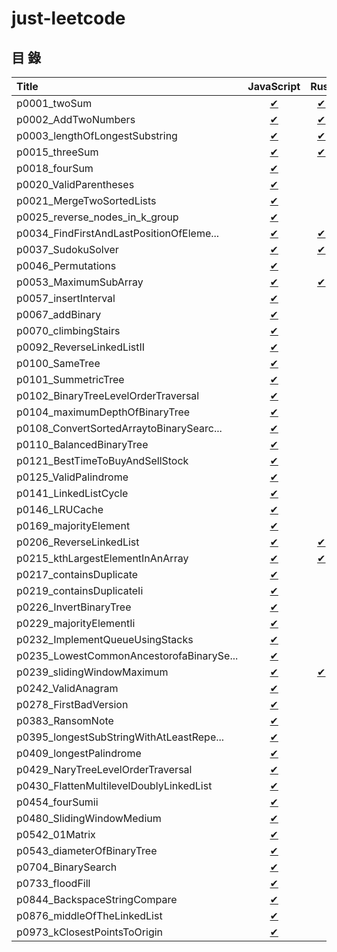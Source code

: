 # just-leetcode

## 目 錄

| Title                                  | JavaScript    | Rust          |
|:---------------------------------------|:-------------:|:-------------:|
|p0001_twoSum                            |[✔][p0001_js]  |[✔][p0001_rs]  |
|p0002_AddTwoNumbers                     |[✔][p0002_js]  |[✔][p0002_rs]  |
|p0003_lengthOfLongestSubstring          |[✔][p0003_js]  |[✔][p0003_rs]  |
|p0015_threeSum                          |[✔][p0015_js]  |[✔][p0015_rs]  |
|p0018_fourSum                           |[✔][p0018_js]  |               |
|p0020_ValidParentheses                  |[✔][p0020_js]  |               |
|p0021_MergeTwoSortedLists               |[✔][p0021_js]  |               |
|p0025_reverse_nodes_in_k_group          |[✔][p0025_js]  |               |
|p0034_FindFirstAndLastPositionOfEleme...|[✔][p0034_js]  |[✔][p0034_rs]  |
|p0037_SudokuSolver                      |[✔][p0037_js]  |[✔][p0037_rs]  |
|p0046_Permutations                      |[✔][p0046_js]  |               |
|p0053_MaximumSubArray                   |[✔][p0053_js]  |[✔][p0053_rs]  |
|p0057_insertInterval                    |[✔][p0057_js]  |               |
|p0067_addBinary                         |[✔][p0067_js]  |               |
|p0070_climbingStairs                    |[✔][p0070_js]  |               |
|p0092_ReverseLinkedListII               |[✔][p0092_js]  |               |
|p0100_SameTree                          |[✔][p0100_js]  |               |
|p0101_SummetricTree                     |[✔][p0101_js]  |               |
|p0102_BinaryTreeLevelOrderTraversal     |[✔][p0102_js]  |               |
|p0104_maximumDepthOfBinaryTree          |[✔][p0104_js]  |               |
|p0108_ConvertSortedArraytoBinarySearc...|[✔][p0108_js]  |               |
|p0110_BalancedBinaryTree                |[✔][p0110_js]  |               |
|p0121_BestTimeToBuyAndSellStock         |[✔][p0121_js]  |               |
|p0125_ValidPalindrome                   |[✔][p0125_js]  |               |
|p0141_LinkedListCycle                   |[✔][p0141_js]  |               |
|p0146_LRUCache                          |[✔][p0146_js]  |               |
|p0169_majorityElement                   |[✔][p0169_js]  |               |
|p0206_ReverseLinkedList                 |[✔][p0206_js]  |[✔][p0206_rs]  |
|p0215_kthLargestElementInAnArray        |[✔][p0215_js]  |[✔][p0215_rs]  |
|p0217_containsDuplicate                 |[✔][p0217_js]  |               |
|p0219_containsDuplicateIi               |[✔][p0219_js]  |               |
|p0226_InvertBinaryTree                  |[✔][p0226_js]  |               |
|p0229_majorityElementIi                 |[✔][p0229_js]  |               |
|p0232_ImplementQueueUsingStacks         |[✔][p0232_js]  |               |
|p0235_LowestCommonAncestorofaBinarySe...|[✔][p0235_js]  |               |
|p0239_slidingWindowMaximum              |[✔][p0239_js]  |[✔][p0239_rs]  |
|p0242_ValidAnagram                      |[✔][p0242_js]  |               |
|p0278_FirstBadVersion                   |[✔][p0278_js]  |               |
|p0383_RansomNote                        |[✔][p0383_js]  |               |
|p0395_longestSubStringWithAtLeastRepe...|[✔][p0395_js]  |               |
|p0409_longestPalindrome                 |[✔][p0409_js]  |               |
|p0429_NaryTreeLevelOrderTraversal       |[✔][p0429_js]  |               |
|p0430_FlattenMultilevelDoublyLinkedList |[✔][p0430_js]  |               |
|p0454_fourSumii                         |[✔][p0454_js]  |               |
|p0480_SlidingWindowMedium               |[✔][p0480_js]  |               |
|p0542_01Matrix                          |[✔][p0542_js]  |               |
|p0543_diameterOfBinaryTree              |[✔][p0543_js]  |               |
|p0704_BinarySearch                      |[✔][p0704_js]  |               |
|p0733_floodFill                         |[✔][p0733_js]  |               |
|p0844_BackspaceStringCompare            |[✔][p0844_js]  |               |
|p0876_middleOfTheLinkedList             |[✔][p0876_js]  |               |
|p0973_kClosestPointsToOrigin            |[✔][p0973_js]  |               |

<!-- 0001 -->
[p0001_js]: https://github.com/nilswg/just-leetcode/blob/main//JS/HashTable/easy/p0001_twoSum.js
[p0001_rs]: https://github.com/nilswg/just-leetcode/blob/main//Rust/src/problems/p0001_two_sum.rs

<!-- 0002 -->
[p0002_js]: https://github.com/nilswg/just-leetcode/blob/main//JS/LinkedList/medium/p0002_AddTwoNumbers.js
[p0002_rs]: https://github.com/nilswg/just-leetcode/blob/main//Rust/src/problems/p0002_add_two_numbers.rs

<!-- 0003 -->
[p0003_js]: https://github.com/nilswg/just-leetcode/blob/main//JS/SlidingWindow/medium/p0003_lengthOfLongestSubstring.js
[p0003_rs]: https://github.com/nilswg/just-leetcode/blob/main//Rust/src/problems/p0003_length_of_longest_substring.rs

<!-- 0015 -->
[p0015_js]: https://github.com/nilswg/just-leetcode/blob/main//JS/HashTable/medium/p0015_threeSum.js
[p0015_rs]: https://github.com/nilswg/just-leetcode/blob/main//Rust/src/problems/p0015_three_sum.rs

<!-- 0018 -->
[p0018_js]: https://github.com/nilswg/just-leetcode/blob/main//JS/HashTable/medium/p0018_fourSum.js

<!-- 0020 -->
[p0020_js]: https://github.com/nilswg/just-leetcode/blob/main//JS/Stack/easy/p0020_ValidParentheses.js

<!-- 0021 -->
[p0021_js]: https://github.com/nilswg/just-leetcode/blob/main//JS/LinkedList/easy/p0021_MergeTwoSortedLists.js

<!-- 0025 -->
[p0025_js]: https://github.com/nilswg/just-leetcode/blob/main//JS/LinkedList/hard/p0025_reverse_nodes_in_k_group.js

<!-- 0034 -->
[p0034_js]: https://github.com/nilswg/just-leetcode/blob/main//JS/BinarySearch/medium/p0034_FindFirstAndLastPositionOfElementInSortedArray.js
[p0034_rs]: https://github.com/nilswg/just-leetcode/blob/main//Rust/src/problems/p0034_find_first_and_last_position_of_element_in_sorted_array.rs

<!-- 0037 -->
[p0037_js]: https://github.com/nilswg/just-leetcode/blob/main//JS/BackTracking/Hard/p0037_SudokuSolver.js
[p0037_rs]: https://github.com/nilswg/just-leetcode/blob/main//Rust/src/problems/p0037_sudoku_solver.rs

<!-- 0046 -->
[p0046_js]: https://github.com/nilswg/just-leetcode/blob/main//JS/BackTracking/medium/p0046_Permutations.js

<!-- 0053 -->
[p0053_js]: https://github.com/nilswg/just-leetcode/blob/main//JS/SubArray/easy/p0053_MaximumSubArray.js
[p0053_rs]: https://github.com/nilswg/just-leetcode/blob/main//Rust/src/problems/p0053_maximum_subarray.rs

<!-- 0057 -->
[p0057_js]: https://github.com/nilswg/just-leetcode/blob/main//JS/Array/medium/p0057_insertInterval.js

<!-- 0067 -->
[p0067_js]: https://github.com/nilswg/just-leetcode/blob/main//JS/Numbers/easy/p0067_addBinary.js

<!-- 0070 -->
[p0070_js]: https://github.com/nilswg/just-leetcode/blob/main//JS/DP/easy/p0070_climbingStairs.js

<!-- 0092 -->
[p0092_js]: https://github.com/nilswg/just-leetcode/blob/main//JS/LinkedList/medium/p0092_ReverseLinkedListII.js

<!-- 0100 -->
[p0100_js]: https://github.com/nilswg/just-leetcode/blob/main//JS/BinaryTree/easy/p0100_SameTree.js

<!-- 0101 -->
[p0101_js]: https://github.com/nilswg/just-leetcode/blob/main//JS/BinaryTree/easy/p0101_SummetricTree.js

<!-- 0102 -->
[p0102_js]: https://github.com/nilswg/just-leetcode/blob/main//JS/BinaryTree/medium/p0102_BinaryTreeLevelOrderTraversal.js

<!-- 0104 -->
[p0104_js]: https://github.com/nilswg/just-leetcode/blob/main//JS/BinaryTree/easy/p0104_maximumDepthOfBinaryTree.js

<!-- 0108 -->
[p0108_js]: https://github.com/nilswg/just-leetcode/blob/main//JS/BinaryTree/easy/p0108_ConvertSortedArraytoBinarySearchTree.js

<!-- 0110 -->
[p0110_js]: https://github.com/nilswg/just-leetcode/blob/main//JS/BinaryTree/easy/p0110_BalancedBinaryTree.js

<!-- 0121 -->
[p0121_js]: https://github.com/nilswg/just-leetcode/blob/main//JS/DP/easy/p0121_BestTimeToBuyAndSellStock.js

<!-- 0125 -->
[p0125_js]: https://github.com/nilswg/just-leetcode/blob/main//JS/String/easy/p0125_ValidPalindrome.js

<!-- 0141 -->
[p0141_js]: https://github.com/nilswg/just-leetcode/blob/main//JS/LinkedList/easy/p0141_LinkedListCycle.js

<!-- 0146 -->
[p0146_js]: https://github.com/nilswg/just-leetcode/blob/main//JS/LinkedList/medium/p0146_LRUCache.js

<!-- 0169 -->
[p0169_js]: https://github.com/nilswg/just-leetcode/blob/main//JS/HashTable/easy/p0169_majorityElement.js

<!-- 0206 -->
[p0206_js]: https://github.com/nilswg/just-leetcode/blob/main//JS/LinkedList/easy/p0206_ReverseLinkedList.js
[p0206_rs]: https://github.com/nilswg/just-leetcode/blob/main//Rust/src/problems/p0206_reverse_linked_list.rs

<!-- 0215 -->
[p0215_js]: https://github.com/nilswg/just-leetcode/blob/main//JS/Sort/medium/p0215_kthLargestElementInAnArray.js
[p0215_rs]: https://github.com/nilswg/just-leetcode/blob/main//Rust/src/problems/p0215_kth_largest_element_in_an_array.rs

<!-- 0217 -->
[p0217_js]: https://github.com/nilswg/just-leetcode/blob/main//JS/HashTable/easy/p0217_containsDuplicate.js

<!-- 0219 -->
[p0219_js]: https://github.com/nilswg/just-leetcode/blob/main//JS/HashTable/easy/p0219_containsDuplicateIi.js

<!-- 0226 -->
[p0226_js]: https://github.com/nilswg/just-leetcode/blob/main//JS/BinaryTree/easy/p0226_InvertBinaryTree.js

<!-- 0229 -->
[p0229_js]: https://github.com/nilswg/just-leetcode/blob/main//JS/HashTable/medium/p0229_majorityElementIi.js

<!-- 0232 -->
[p0232_js]: https://github.com/nilswg/just-leetcode/blob/main//JS/Queue/easy/p0232_ImplementQueueUsingStacks.js

<!-- 0235 -->
[p0235_js]: https://github.com/nilswg/just-leetcode/blob/main//JS/BinaryTree/easy/p0235_LowestCommonAncestorofaBinarySearchTree.js

<!-- 0239 -->
[p0239_js]: https://github.com/nilswg/just-leetcode/blob/main//JS/SlidingWindow/hard/p0239_slidingWindowMaximum.js
[p0239_rs]: https://github.com/nilswg/just-leetcode/blob/main//Rust/src/problems/p0239_sliding_window_maximum.rs

<!-- 0242 -->
[p0242_js]: https://github.com/nilswg/just-leetcode/blob/main//JS/HashTable/easy/p0242_ValidAnagram.js

<!-- 0278 -->
[p0278_js]: https://github.com/nilswg/just-leetcode/blob/main//JS/BinarySearch/easy/p0278_FirstBadVersion.js

<!-- 0383 -->
[p0383_js]: https://github.com/nilswg/just-leetcode/blob/main//JS/HashTable/easy/p0383_RansomNote.js

<!-- 0395 -->
[p0395_js]: https://github.com/nilswg/just-leetcode/blob/main//JS/SlidingWindow/medium/p0395_longestSubStringWithAtLeastRepeatingCharacters.js

<!-- 0409 -->
[p0409_js]: https://github.com/nilswg/just-leetcode/blob/main//JS/HashTable/easy/p0409_longestPalindrome.js

<!-- 0429 -->
[p0429_js]: https://github.com/nilswg/just-leetcode/blob/main//JS/BinaryTree/medium/p0429_NaryTreeLevelOrderTraversal.js

<!-- 0430 -->
[p0430_js]: https://github.com/nilswg/just-leetcode/blob/main//JS/LinkedList/medium/p0430_FlattenMultilevelDoublyLinkedList.js

<!-- 0454 -->
[p0454_js]: https://github.com/nilswg/just-leetcode/blob/main//JS/HashTable/medium/p0454_fourSumii.js

<!-- 0480 -->
[p0480_js]: https://github.com/nilswg/just-leetcode/blob/main//JS/SlidingWindow/hard/p0480_SlidingWindowMedium.js

<!-- 0542 -->
[p0542_js]: https://github.com/nilswg/just-leetcode/blob/main//JS/BFS-DFS/medium/p0542_01Matrix.js

<!-- 0543 -->
[p0543_js]: https://github.com/nilswg/just-leetcode/blob/main//JS/BinaryTree/easy/p0543_diameterOfBinaryTree.js

<!-- 0704 -->
[p0704_js]: https://github.com/nilswg/just-leetcode/blob/main//JS/BinarySearch/easy/p0704_BinarySearch.js

<!-- 0733 -->
[p0733_js]: https://github.com/nilswg/just-leetcode/blob/main//JS/BFS-DFS/easy/p0733_floodFill.js

<!-- 0844 -->
[p0844_js]: https://github.com/nilswg/just-leetcode/blob/main//JS/TwoPointers/easy/p0844_BackspaceStringCompare.js

<!-- 0876 -->
[p0876_js]: https://github.com/nilswg/just-leetcode/blob/main//JS/LinkedList/easy/p0876_middleOfTheLinkedList.js

<!-- 0973 -->
[p0973_js]: https://github.com/nilswg/just-leetcode/blob/main//JS/Sort/medium/p0973_kClosestPointsToOrigin.js

